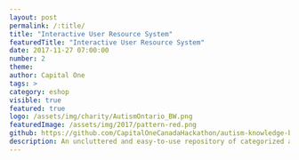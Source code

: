 ```yaml
---
layout: post
permalink: /:title/
title: "Interactive User Resource System"
featuredTitle: "Interactive User Resource System"
date: 2017-11-27 07:00:00
number: 2
theme:
author: Capital One
tags: >
category: eshop
visible: true
featured: true
logo: /assets/img/charity/AutismOntario_BW.png
featuredImage: /assets/img/2017/pattern-red.png
github: https://github.com/CapitalOneCanadaHackathon/autism-knowledge-base
description: An uncluttered and easy-to-use repository of categorized and tagged information filtered by user input. Information is ported from the existing knowledge base into our platform and combined with an easily customizable tagging system. Users can identify their purpose in only a few clicks and easily access information customized to their individual needs.
---
```

